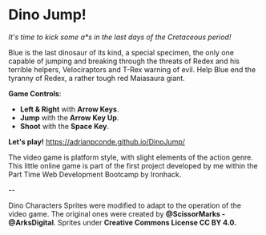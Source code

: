 # Dino Jump!

<i>It's time to kick some a*s in the last days of the Cretaceous period! </i>


Blue is the last dinosaur of its kind, a special specimen, the only one capable of jumping and breaking through the threats of Redex and his terrible helpers, Velociraptors and T-Rex warning of evil. Help Blue end the tyranny of Redex, a rather tough red Maiasaura giant.


**Game Controls**:

- **Left & Right** with **Arrow Keys**.
- **Jump** with the **Arrow Key Up**.
- **Shoot** with the **Space Key**.

<b>Let's play!</b> https://adrianpconde.github.io/DinoJump/


The video game is platform style, with slight elements of the action genre. This little online game is part of the first project developed by me within the Part Time Web Development Bootcamp by Ironhack.

--

Dino Characters Sprites were modified to adapt to the operation of the video game. The original ones were created by **@ScissorMarks - @ArksDigital**. Sprites under **Creative Commons License CC BY 4.0.**


